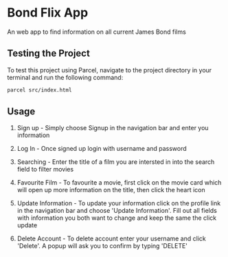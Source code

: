 # Bond Flix App

An web app to find information on all current James Bond films

## Testing the Project

To test this project using Parcel, navigate to the project directory in your terminal and run the following command:

```bash
parcel src/index.html
```

## Usage

1. Sign up - Simply choose Signup in the navigation bar and enter you information

2. Log In - Once signed up login with username and password

3. Searching - Enter the title of a film you are intersted in into the search field to filter movies

4. Favourite Film - To favourite a movie, first click on the movie card which will open up more information on the title, then click the heart icon

5. Update Information - To update your information click on the profile link in the navigation bar and choose 'Update Information'.
   Fill out all fields with information you both want to change and keep the same the click update

6. Delete Account - To delete account enter your username and click 'Delete'. A popup will ask you to confirm by typing 'DELETE'
